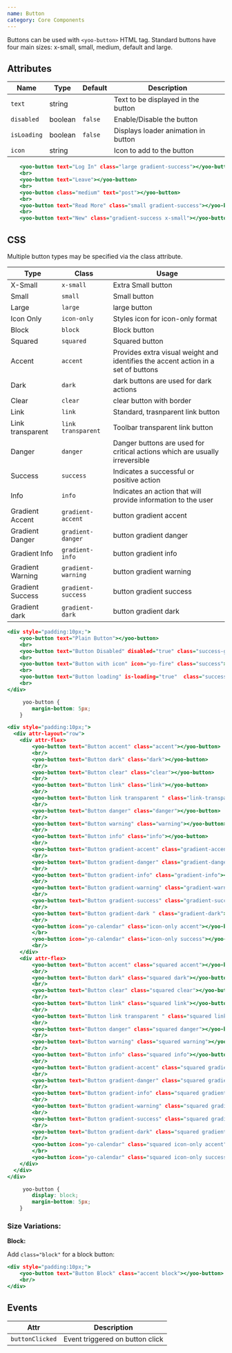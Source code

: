 ```yaml
---
name: Button
category: Core Components
---
```


Buttons can be used with `<yoo-button>` HTML tag. Standard buttons have four main sizes: x-small, small, medium, default and large.

## Attributes

|Name|Type|Default|Description|
|---|---|---|---|
|`text`|string|   |Text to be displayed in the button|
|`disabled`|boolean| `false`|Enable/Disable the button|
|`isLoading`|boolean|`false`|Displays loader animation in button|
|`icon`|string|     |Icon to add to the button|


```yoo-button-v-6.html
    <yoo-button text="Log In" class="large gradient-success"></yoo-button>
    <br>
    <yoo-button text="Leave"></yoo-button>
    <br>
    <yoo-button class="medium" text="post"></yoo-button>
    <br>
    <yoo-button text="Read More" class="small gradient-success"></yoo-button>
    <br>
    <yoo-button text="New" class="gradient-success x-small"></yoo-button>
```

## CSS

Multiple button types may be specified via the class attribute.

|Type|Class|Usage|
|---|---|--------|
|X-Small|`x-small`|Extra Small button|
|Small|`small`|Small button|
|Large|`large`|large button|
|Icon Only|`icon-only`|Styles icon for icon-only format|
|Block|`block`|Block button|
|Squared|`squared`|Squared button|
|Accent|`accent`| Provides extra visual weight and identifies the accent action in a set of buttons|
|Dark|`dark`|dark buttons are used for dark actions|
|Clear|`clear`|clear button with border|
|Link|`link`| Standard, trasnparent link button
|Link transparent|`link transparent`|Toolbar transparent link button
|Danger|`danger`|Danger buttons are used for critical actions which are usually irreversible|
|Success|`success`| Indicates a successful or positive action|
|Info|`info`|Indicates an action that will provide information to the user|
|Gradient Accent|`gradient-accent`|button gradient accent|
|Gradient Danger|`gradient-danger`|button gradient danger|
|Gradient Info|`gradient-info`|button gradient info|
|Gradient Warning|`gradient-warning`|button gradient warning|
|Gradient Success|`gradient-success`|button gradient success|
|Gradient dark|`gradient-dark`|button gradient dark|


```yoo-button.html
<div style="padding:10px;">
    <yoo-button text="Plain Button"></yoo-button>
    <br>
    <yoo-button text="Button Disabled" disabled="true" class="success-gradient"></yoo-button>
    <br>
    <yoo-button text="Button with icon" icon="yo-fire" class="success"></yoo-button>
    <br>
    <yoo-button text="Button loading" is-loading="true"  class="success"></yoo-button>
    <br>
</div>
```

```yoo-button.css hidden 
     yoo-button {
        margin-bottom: 5px;
    }
```

```yoo-button-types.html
<div style="padding:10px;">
  <div attr-layout="row">
    <div attr-flex>
        <yoo-button text="Button accent" class="accent"></yoo-button>
        <br/>
        <yoo-button text="Button dark" class="dark"></yoo-button>
        <br/>
        <yoo-button text="Button clear" class="clear"></yoo-button>
        <br/>
        <yoo-button text="Button link" class="link"></yoo-button>
        <br/>
        <yoo-button text="Button link transparent " class="link-transparent-success"></yoo-button>
        <br/>
        <yoo-button text="Button danger" class="danger"></yoo-button>
        <br/>
        <yoo-button text="Button warning" class="warning"></yoo-button>
        <br/>
        <yoo-button text="Button info" class="info"></yoo-button>
        <br/>
        <yoo-button text="Button gradient-accent" class="gradient-accent"></yoo-button>
        <br/>
        <yoo-button text="Button gradient-danger" class="gradient-danger"></yoo-button>
        <br/>
        <yoo-button text="Button gradient-info" class="gradient-info"></yoo-button>
        <br/>
        <yoo-button text="Button gradient-warning" class="gradient-warning"></yoo-button>
        <br/>
        <yoo-button text="Button gradient-success" class="gradient-success"></yoo-button>
        <br/>
        <yoo-button text="Button gradient-dark " class="gradient-dark"></yoo-button>
        <br/>
        <yoo-button icon="yo-calendar" class="icon-only accent"></yoo-button>
        </br>
        <yoo-button icon="yo-calendar" class="icon-only success"></yoo-button>
        <br/>
    </div>
    <div attr-flex>
        <yoo-button text="Button accent" class="squared accent"></yoo-button>
        <br/>
        <yoo-button text="Button dark" class="squared dark"></yoo-button>
        <br/>
        <yoo-button text="Button clear" class="squared clear"></yoo-button>
        <br/>
        <yoo-button text="Button link" class="squared link"></yoo-button>
        <br/>
        <yoo-button text="Button link transparent " class="squared link-transparent-success"></yoo-button>
        <br/>
        <yoo-button text="Button danger" class="squared danger"></yoo-button>
        <br/>
        <yoo-button text="Button warning" class="squared warning"></yoo-button>
        <br/>
        <yoo-button text="Button info" class="squared info"></yoo-button>
        <br/>
        <yoo-button text="Button gradient-accent" class="squared gradient-accent"></yoo-button>
        <br/>
        <yoo-button text="Button gradient-danger" class="squared gradient-danger"></yoo-button>
        <br/>
        <yoo-button text="Button gradient-info" class="squared gradient-info"></yoo-button>
        <br/>
        <yoo-button text="Button gradient-warning" class="squared gradient-warning"></yoo-button>
        <br/>
        <yoo-button text="Button gradient-success" class="squared gradient-success"></yoo-button>
        <br/>
        <yoo-button text="Button gradient-dark" class="squared gradient-dark"></yoo-button>
        <br/>
        <yoo-button icon="yo-calendar" class="squared icon-only accent"></yoo-button>
        </br>
        <yoo-button icon="yo-calendar" class="squared icon-only success"></yoo-button>
    </div>
  </div>
</div>
```

```yoo-button-types.css hidden
     yoo-button {
        display: block;
        margin-bottom: 5px;
    }
```

### Size Variations: 

**Block:**

Add `class="block"` for a block button:

```yoo-button-block.html
<div style="padding:10px;">
    <yoo-button text="Button Block" class="accent block"></yoo-button>
    <br/>
</div>
```

## Events

|Attr|Description|
|---|---|
|`buttonClicked`|Event triggered on button click|
